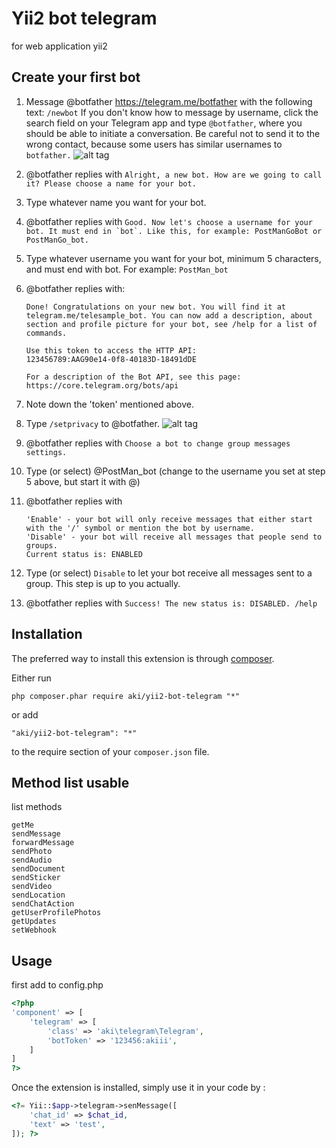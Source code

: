 Yii2 bot telegram
============
for web application yii2

Create your first bot
------------
1. Message @botfather https://telegram.me/botfather with the following text: ```/newbot``` If you don't know how to message by username, click the search field on your Telegram app and type ```@botfather```, where you should be able to initiate a conversation. Be careful not to send it to the wrong contact, because some users has similar usernames to ```botfather.```
![alt tag](https://camo.githubusercontent.com/bf027eeda4a225838aac3c7e3f8b91484d358cca/687474703a2f2f692e696d6775722e636f6d2f614932366978522e706e67)

2. @botfather replies with ```Alright, a new bot. How are we going to call it? Please choose a name for your bot.```

3. Type whatever name you want for your bot.

4. @botfather replies with ```Good. Now let's choose a username for your bot. It must end in `bot`. Like this, for example: PostManGoBot or PostManGo_bot.```

5. Type whatever username you want for your bot, minimum 5 characters, and must end with bot. For example: ```PostMan_bot```

6. @botfather replies with:
	```
	Done! Congratulations on your new bot. You will find it at
	telegram.me/telesample_bot. You can now add a description, about
	section and profile picture for your bot, see /help for a list of
	commands.

	Use this token to access the HTTP API:
	123456789:AAG90e14-0f8-40183D-18491dDE

	For a description of the Bot API, see this page:
	https://core.telegram.org/bots/api
	```
7. Note down the 'token' mentioned above.

8. Type ```/setprivacy``` to @botfather.
![alt tag](https://camo.githubusercontent.com/710100a36faf2117ffc7a1ec3eee2cfe7a870f48/687474703a2f2f692e696d6775722e636f6d2f745744567668342e706e67)

9. @botfather replies with ```Choose a bot to change group messages settings.```

10. Type (or select) @PostMan_bot (change to the username you set at step 5 above, but start it with @)

11. @botfather replies with
	```
	'Enable' - your bot will only receive messages that either start with the '/' symbol or mention the bot by username.
	'Disable' - your bot will receive all messages that people send to groups.
	Current status is: ENABLED
	```
12. Type (or select) ```Disable``` to let your bot receive all messages sent to a group. This step is up to you actually.

13. @botfather replies with ```Success! The new status is: DISABLED. /help```

Installation
------------

The preferred way to install this extension is through [composer](http://getcomposer.org/download/).

Either run

```
php composer.phar require aki/yii2-bot-telegram "*"
```

or add

```
"aki/yii2-bot-telegram": "*"
```

to the require section of your `composer.json` file.

Method list usable
-----
list methods
```
getMe
sendMessage
forwardMessage
sendPhoto
sendAudio
sendDocument
sendSticker
sendVideo
sendLocation
sendChatAction
getUserProfilePhotos
getUpdates
setWebhook
```

Usage
-----
first add to config.php
```php
<?php
'component' => [
	'telegram' => [
        'class' => 'aki\telegram\Telegram',
        'botToken' => '123456:akiii',
    ]
]
?>
```
Once the extension is installed, simply use it in your code by  :
```php
<?= Yii::$app->telegram->senMessage([
	'chat_id' => $chat_id,
	'text' => 'test',
]); ?>
